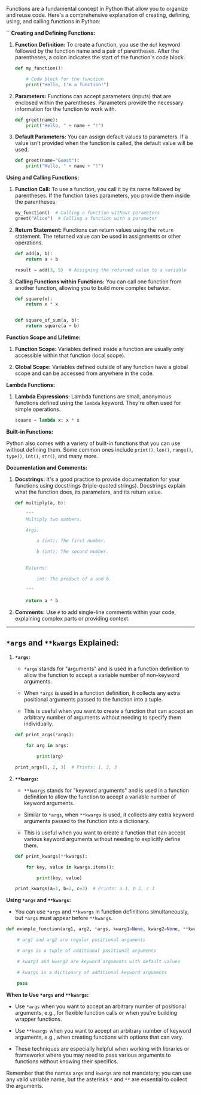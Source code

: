 Functions are a fundamental concept in Python that allow you to organize and reuse code. Here's a comprehensive explanation of creating, defining, using, and calling functions in Python:

``
**Creating and Defining Functions:**

1. **Function Definition:** To create a function, you use the `def` keyword followed by the function name and a pair of parentheses. After the parentheses, a colon indicates the start of the function's code block.


   ```python
   def my_function():

       # Code block for the function
       print("Hello, I'm a function!")
   ```


2. **Parameters:** Functions can accept parameters (inputs) that are enclosed within the parentheses. Parameters provide the necessary information for the function to work with.

   

   ```python
   def greet(name):
       print("Hello, " + name + "!")
   ```


3. **Default Parameters:** You can assign default values to parameters. If a value isn't provided when the function is called, the default value will be used.

   

   ```python
   def greet(name="Guest"):
       print("Hello, " + name + "!")
   ```


**Using and Calling Functions:**

1. **Function Call:** To use a function, you call it by its name followed by parentheses. If the function takes parameters, you provide them inside the parentheses.


   ```python
   my_function()  # Calling a function without parameters
   greet("Alice")  # Calling a function with a parameter
   ```




2. **Return Statement:** Functions can return values using the `return` statement. The returned value can be used in assignments or other operations.


   ```python
   def add(a, b):
       return a + b

   result = add(3, 5)  # Assigning the returned value to a variable
   ```


3. **Calling Functions within Functions:** You can call one function from another function, allowing you to build more complex behavior.

   
   ```python
   def square(x):
       return x * x

   
   def square_of_sum(a, b):
       return square(a + b)
   ```


**Function Scope and Lifetime:**

1. **Function Scope:** Variables defined inside a function are usually only accessible within that function (local scope).


2. **Global Scope:** Variables defined outside of any function have a global scope and can be accessed from anywhere in the code.


**Lambda Functions:**

1. **Lambda Expressions:** Lambda functions are small, anonymous functions defined using the `lambda` keyword. They're often used for simple operations.


   ```python
   square = lambda x: x * x
   ```

**Built-in Functions:**

Python also comes with a variety of built-in functions that you can use without defining them. Some common ones include `print()`, `len()`, `range()`, `type()`, `int()`, `str()`, and many more.


**Documentation and Comments:**

1. **Docstrings:** It's a good practice to provide documentation for your functions using docstrings (triple-quoted strings). Docstrings explain what the function does, its parameters, and its return value.


   ```python
   def multiply(a, b):

       """
       Multiply two numbers.

       Args:

           a (int): The first number.

           b (int): The second number.

    
       Returns:

           int: The product of a and b.

       """

       return a * b
   ```

2. **Comments:** Use `#` to add single-line comments within your code, explaining complex parts or providing context.

---
## **`*args` and `**kwargs` Explained:**

1. **`*args`:**

   - `*args` stands for "arguments" and is used in a function definition to allow the function to accept a variable number of non-keyword arguments.

   - When `*args` is used in a function definition, it collects any extra positional arguments passed to the function into a tuple.

   - This is useful when you want to create a function that can accept an arbitrary number of arguments without needing to specify them individually.


   ```python
   def print_args(*args):

       for arg in args:

           print(arg)

   print_args(1, 2, 3)  # Prints: 1, 2, 3
   ```


2. **`**kwargs`:**

   - `**kwargs` stands for "keyword arguments" and is used in a function definition to allow the function to accept a variable number of keyword arguments.

   - Similar to `*args`, when `**kwargs` is used, it collects any extra keyword arguments passed to the function into a dictionary.

   - This is useful when you want to create a function that can accept various keyword arguments without needing to explicitly define them.


   ```python
   def print_kwargs(**kwargs):

       for key, value in kwargs.items():

           print(key, value)

   print_kwargs(a=1, b=2, c=3)  # Prints: a 1, b 2, c 3
   ```


**Using `*args` and `**kwargs`:**

- You can use `*args` and `**kwargs` in function definitions simultaneously, but `*args` must appear before `**kwargs`.


```python
def example_function(arg1, arg2, *args, kwarg1=None, kwarg2=None, **kwargs):

    # arg1 and arg2 are regular positional arguments

    # args is a tuple of additional positional arguments

    # kwarg1 and kwarg2 are keyword arguments with default values

    # kwargs is a dictionary of additional keyword arguments

    pass
```

**When to Use `*args` and `**kwargs`:**


- Use `*args` when you want to accept an arbitrary number of positional arguments, e.g., for flexible function calls or when you're building wrapper functions.

- Use `**kwargs` when you want to accept an arbitrary number of keyword arguments, e.g., when creating functions with options that can vary.

- These techniques are especially helpful when working with libraries or frameworks where you may need to pass various arguments to functions without knowing their specifics.

Remember that the names `args` and `kwargs` are not mandatory; you can use any valid variable name, but the asterisks `*` and `**` are essential to collect the arguments.